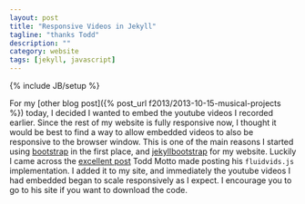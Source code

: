 ```yaml
---
layout: post
title: "Responsive Videos in Jekyll"
tagline: "thanks Todd"
description: ""
category: website
tags: [jekyll, javascript]
---
```

{% include JB/setup %}

For my [other blog post]({% post_url f2013/2013-10-15-musical-projects %})
today, I decided I wanted to embed the youtube videos I recorded
earlier.
Since the rest of my website is fully responsive now, I thought it
would be best to find a way to allow embedded videos to also be
responsive to the browser window.
This is one of the main reasons I started using
[bootstrap](http://getbootstrap.com/) in the first place, and
[jekyllbootstrap](http://jekyllbootstrap.com/) for my website.
Luckily I came across the [excellent
post](http://toddmotto.com/fluid-and-responsive-youtube-and-vimeo-videos-with-fluidvids-js/)
Todd Motto made posting his `fluidvids.js` implementation.
I added it to my site, and immediately the youtube videos I had
embedded began to scale responsively as I expect.
I encourage you to go to his site if you want to download the code.


